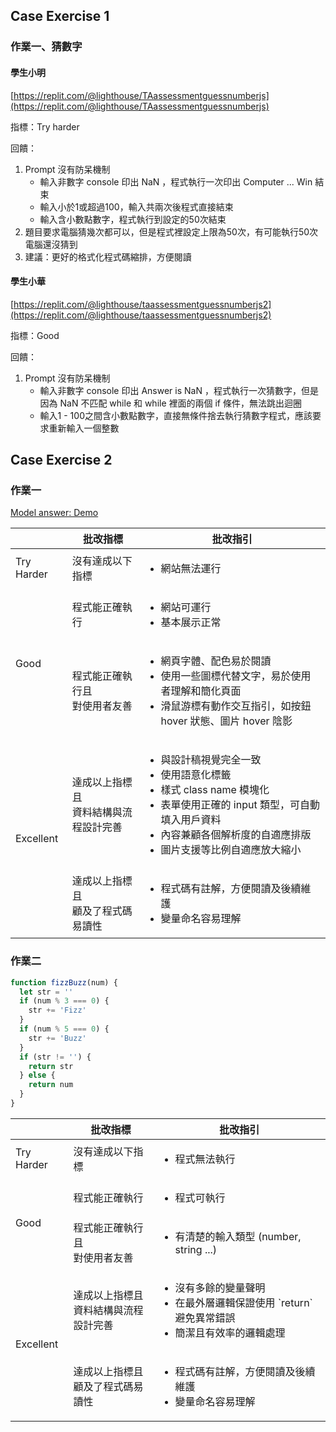 ## Case Exercise 1

### 作業一、猜數字

#### 學生小明

[https://replit.com/@lighthouse/TAassessmentguessnumberjs](https://replit.com/@lighthouse/TAassessmentguessnumberjs)

指標：Try harder

回饋：

1. Prompt 沒有防呆機制
   - 輸入非數字 console 印出 NaN ，程式執行一次印出 Computer ... Win 結束
   - 輸入小於1或超過100，輸入共兩次後程式直接結束
   - 輸入含小數點數字，程式執行到設定的50次結束
2. 題目要求電腦猜幾次都可以，但是程式裡設定上限為50次，有可能執行50次電腦還沒猜到
3. 建議：更好的格式化程式碼縮排，方便閱讀

#### 學生小華

[https://replit.com/@lighthouse/taassessmentguessnumberjs2](https://replit.com/@lighthouse/taassessmentguessnumberjs2)

指標：Good

回饋：

1. Prompt 沒有防呆機制
   - 輸入非數字 console 印出 Answer is NaN ，程式執行一次猜數字，但是因為 NaN 不匹配 while 和 while 裡面的兩個 if 條件，無法跳出迴圈
   - 輸入1 - 100之間含小數點數字，直接無條件捨去執行猜數字程式，應該要求重新輸入一個整數

<div style="page-break-after: always; break-after: page;"></div>

## Case Exercise 2

### 作業一

[Model answer: Demo](https://alphacamp.github.io/personal-site/)

<table>
<thead>
    <tr>
        <th></th>
        <th>批改指標</th>
        <th>批改指引</th>
    </tr>
</thead>
<tbody>
    <tr>
        <td>Try Harder</td>
        <td>沒有達成以下指標</td>
        <td>
            <ul>
                <li>網站無法運行</li>
            </ul>
        </td>
    <tr>
    <tr>
        <td rowspan="3">Good</td>
        <td>程式能正確執行</td>
        <td>
            <ul>
                <li>網站可運行</li>
                <li>基本展示正常</li>
            </ul>
        </td>
    <tr>
    <tr>
        <td>程式能正確執行且<br/>對使用者友善</td>
        <td>
            <ul>
                <li>網頁字體、配色易於閱讀</li>
                <li>使用一些圖標代替文字，易於使用者理解和簡化頁面</li>
                <li>滑鼠游標有動作交互指引，如按鈕 hover 狀態、圖片 hover 陰影</li>
            </ul>
        </td>
    <tr>
    <tr>
        <td rowspan="2">Excellent</td>
        <td>達成以上指標且<br/>資料結構與流程設計完善</td>
        <td>
            <ul>
                <li>與設計稿視覺完全一致</li>
                <li>使用語意化標籤</li>
                <li>樣式 class name 模塊化</li>
                <li>表單使用正確的 input 類型，可自動填入用戶資料</li>
                <li>內容兼顧各個解析度的自適應排版</li>
                <li>圖片支援等比例自適應放大縮小</li>
            </ul>
        </td>
    </tr>
    <tr>
        <td>達成以上指標且<br/>顧及了程式碼易讀性</td>
        <td>
            <ul>
                <li>程式碼有註解，方便閱讀及後續維護</li>
                <li>變量命名容易理解</li>
            </ul>
        </td>
    </tr>
</tbody>
</table>

### 作業二

```js
function fizzBuzz(num) {
  let str = ''
  if (num % 3 === 0) {
    str += 'Fizz'
  }
  if (num % 5 === 0) {
    str += 'Buzz'
  }
  if (str != '') {
    return str
  } else {
    return num
  }
}
```

<table>
<thead>
    <tr>
        <th></th>
        <th>批改指標</th>
        <th>批改指引</th>
    </tr>
</thead>
<tbody>
    <tr>
        <td>Try Harder</td>
        <td>沒有達成以下指標</td>
        <td>
            <ul>
                <li>程式無法執行</li>
            </ul>
        </td>
    <tr>
    <tr>
        <td rowspan="3">Good</td>
        <td>程式能正確執行</td>
        <td>
            <ul>
                <li>程式可執行</li>
            </ul>
        </td>
    <tr>
    <tr>
        <td>程式能正確執行且<br/>對使用者友善</td>
        <td>
            <ul>
                <li>有清楚的輸入類型 (number, string ...)</li>
            </ul>
        </td>
    <tr>
    <tr>
        <td rowspan="2">Excellent</td>
        <td>達成以上指標且<br/>資料結構與流程設計完善</td>
        <td>
            <ul>
                <li>沒有多餘的變量聲明</li>
                <li>在最外層邏輯保證使用 `return` 避免異常錯誤</li>
                <li>簡潔且有效率的邏輯處理</li>
            </ul>
        </td>
    </tr>
    <tr>
        <td>達成以上指標且<br/>顧及了程式碼易讀性</td>
        <td>
            <ul>
                <li>程式碼有註解，方便閱讀及後續維護</li>
                <li>變量命名容易理解</li>
            </ul>
        </td>
    </tr>
</tbody>
